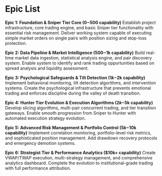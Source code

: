 # Epic List

**Epic 1: Foundation & Sniper Tier Core ($0-$500 capability)**
Establish project infrastructure, core trading engine, and basic Sniper tier functionality with essential risk management. Deliver working system capable of executing simple market orders on single pairs with position sizing and stop-loss protection.

**Epic 2: Data Pipeline & Market Intelligence ($500-$1k capability)**
Build real-time market data ingestion, statistical analysis engine, and pair discovery system. Enable system to identify and rank trading opportunities based on spread analysis and liquidity assessment.

**Epic 3: Psychological Safeguards & Tilt Detection ($1k-$2k capability)**
Implement behavioral monitoring, tilt detection algorithms, and intervention systems. Create the psychological infrastructure that prevents emotional trading and enforces discipline during the valley of death transition.

**Epic 4: Hunter Tier Evolution & Execution Algorithms ($2k-$5k capability)**
Develop slicing algorithms, multi-pair concurrent trading, and tier transition gateways. Enable smooth progression from Sniper to Hunter with automated execution strategy evolution.

**Epic 5: Advanced Risk Management & Portfolio Control ($5k-$10k capability)**
Implement correlation monitoring, portfolio-level risk metrics, and sophisticated position management. Add drawdown recovery protocols and emergency demotion systems.

**Epic 6: Strategist Tier & Performance Analytics ($10k+ capability)**
Create VWAP/TWAP execution, multi-strategy management, and comprehensive analytics dashboard. Complete the evolution to institutional-grade trading with full performance attribution.

